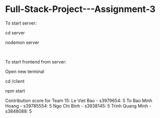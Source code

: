 # Full-Stack-Project---Assignment-3
To start server: 
  <p>cd server</p>
  <p>nodemon server</p>

  <br/>

<p>To start frontend from server:</p>
  <p>Open new terminal</p>
  <p>cd /client</p>
  <p>npm start</p>
  
  
Contribution score for Team 15:
Le Viet Bao - s3979654: 5
To Bao Minh Hoang - s39785554: 5
Ngo Chi Binh - s3938145: 5
Trinh Quang Minh - s3848088: 5